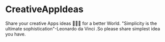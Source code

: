 # CreativeAppIdeas
Share your creative Apps  ideas 🤯💡🎨 for a better World. "Simplicity is the ultimate sophistication"-Leonardo da Vinci .So please share simplest idea you have.
